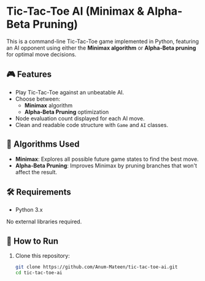 # Tic-Tac-Toe AI (Minimax & Alpha-Beta Pruning)

This is a command-line Tic-Tac-Toe game implemented in Python, featuring an AI opponent using either the **Minimax algorithm** or **Alpha-Beta pruning** for optimal move decisions.

## 🎮 Features

- Play Tic-Tac-Toe against an unbeatable AI.
- Choose between:
  - **Minimax** algorithm
  - **Alpha-Beta Pruning** optimization
- Node evaluation count displayed for each AI move.
- Clean and readable code structure with `Game` and `AI` classes.

## 🧠 Algorithms Used

- **Minimax**: Explores all possible future game states to find the best move.
- **Alpha-Beta Pruning**: Improves Minimax by pruning branches that won't affect the result.

## 🛠️ Requirements

- Python 3.x

No external libraries required.

## 🚀 How to Run

1. Clone this repository:

   ```bash
   git clone https://github.com/Anum-Mateen/tic-tac-toe-ai.git
   cd tic-tac-toe-ai
